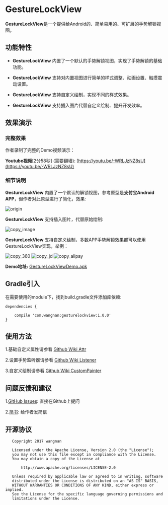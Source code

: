 # GestureLockView

**GestureLockView**是一个提供给Android的、简单易用的、可扩展的手势解锁视图。

## 功能特性

- **GestureLockView** 内置了一个默认的手势解锁视图，实现了手势解锁的基础功能。

- **GestureLockView** 支持对内置视图进行简单的样式调整、动画设置、触摸震动设置。

- **GestureLockView** 支持自定义绘制，实现不同的样式效果。

- **GestureLockView** 支持插入图片代替自定义绘制、提升开发效率。

## 效果演示

### 完整效果

作者录制了完整的Demo视频演示：

**Youtube视频**[2分58秒] (需要翻墙): [https://youtu.be/-WRLJzNZ8sU](https://youtu.be/-WRLJzNZ8sU)

### 细节说明

**GestureLockView** 内置了一个默认的解锁视图，参考原型是**支付宝Android APP**，但作者对此原型进行了简化，效果:

![origin](https://github.com/sinawangnan7/GestureLockView/blob/master/gif/origin.gif)

**GestureLockView** 支持插入图片，代替原始绘制:

![copy_image](https://github.com/sinawangnan7/GestureLockView/blob/master/gif/copy_image.gif)

**GestureLockView** 支持自定义绘制，多数APP手势解锁效果都可以使用GestureLockView实现，举例：

![copy_360](https://github.com/sinawangnan7/GestureLockView/blob/master/gif/copy_360.gif)
![copy_jd](https://github.com/sinawangnan7/GestureLockView/blob/master/gif/copy_jd.gif)
![copy_alipay](https://github.com/sinawangnan7/GestureLockView/blob/master/gif/copy_alipay.gif)

**Demo地址:** [GestureLockViewDemo.apk](https://github.com/sinawangnan7/GestureLockView/blob/master/GestureLockViewDemo.apk)

## Gradle引入

在需要使用的module下，找到build.gradle文件添加库依赖:

```
dependencies {

    compile 'com.wangnan:gesturelockview:1.0.0'
}
```

## 使用方法

1.基础自定义属性请参看 [Github Wiki Attr](https://github.com/sinawangnan7/GestureLockView/wiki/Attr)

2.设置手势监听器请参看 [Github Wiki Listener](https://github.com/sinawangnan7/GestureLockView/Listener)

3.自定义绘制请参看 [Github Wiki CustomPainter](https://github.com/sinawangnan7/GestureLockView/CustomePainter)

## 问题反馈和建议

1.[GitHub Issues](https://github.com/sinawangnan7/GestureLockView/issues): 直接在Github上提问

2.[简书](http://www.jianshu.com/u/5ffe9ada44b0): 给作者发简信

## 开源协议

```
   Copyright 2017 wangnan

   Licensed under the Apache License, Version 2.0 (the "License");
   you may not use this file except in compliance with the License.
   You may obtain a copy of the License at

       http://www.apache.org/licenses/LICENSE-2.0

   Unless required by applicable law or agreed to in writing, software
   distributed under the License is distributed on an "AS IS" BASIS,
   WITHOUT WARRANTIES OR CONDITIONS OF ANY KIND, either express or implied.
   See the License for the specific language governing permissions and
   limitations under the License.
```
